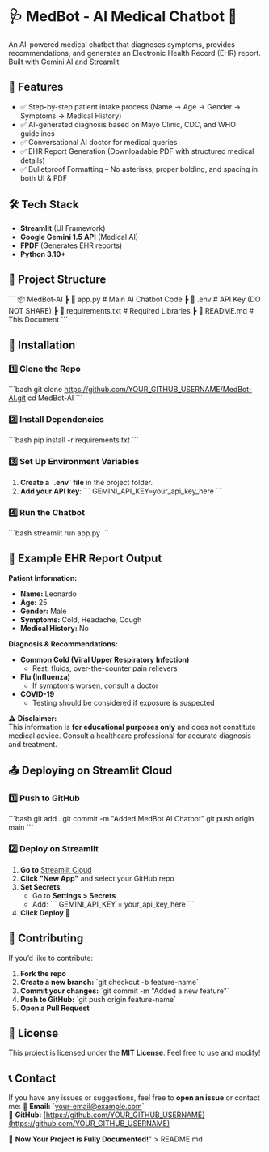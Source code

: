 # 🩺 MedBot - AI Medical Chatbot 🤖
An AI-powered medical chatbot that diagnoses symptoms, provides recommendations, and generates an Electronic Health Record (EHR) report. Built with Gemini AI and Streamlit.

## 🚀 Features
- ✅ Step-by-step patient intake process (Name → Age → Gender → Symptoms → Medical History)
- ✅ AI-generated diagnosis based on Mayo Clinic, CDC, and WHO guidelines
- ✅ Conversational AI doctor for medical queries
- ✅ EHR Report Generation (Downloadable PDF with structured medical details)
- ✅ Bulletproof Formatting – No asterisks, proper bolding, and spacing in both UI & PDF

## 🛠️ Tech Stack
- **Streamlit** (UI Framework)
- **Google Gemini 1.5 API** (Medical AI)
- **FPDF** (Generates EHR reports)
- **Python 3.10+**

## 📂 Project Structure
\`\`\`
📦 MedBot-AI
 ┣ 📜 app.py                # Main AI Chatbot Code
 ┣ 📜 .env                   # API Key (DO NOT SHARE)
 ┣ 📜 requirements.txt       # Required Libraries
 ┣ 📜 README.md              # This Document
\`\`\`

## 📌 Installation
### 1️⃣ Clone the Repo

\`\`\`bash
git clone https://github.com/YOUR_GITHUB_USERNAME/MedBot-AI.git
cd MedBot-AI
\`\`\`

### 2️⃣ Install Dependencies
\`\`\`bash
pip install -r requirements.txt
\`\`\`

### 3️⃣ Set Up Environment Variables
1. **Create a \`.env\` file** in the project folder.
2. **Add your API key**:
   \`\`\`
   GEMINI_API_KEY=your_api_key_here
   \`\`\`

### 4️⃣ Run the Chatbot
\`\`\`bash
streamlit run app.py
\`\`\`

## 📄 Example EHR Report Output
**Patient Information:**  
- **Name:** Leonardo  
- **Age:** 25  
- **Gender:** Male  
- **Symptoms:** Cold, Headache, Cough  
- **Medical History:** No  

**Diagnosis & Recommendations:**  
- **Common Cold (Viral Upper Respiratory Infection)**
  - Rest, fluids, over-the-counter pain relievers
- **Flu (Influenza)**
  - If symptoms worsen, consult a doctor
- **COVID-19**
  - Testing should be considered if exposure is suspected

⚠️ **Disclaimer:**  
This information is **for educational purposes only** and does not constitute medical advice. Consult a healthcare professional for accurate diagnosis and treatment.

## 📤 Deploying on Streamlit Cloud
### 1️⃣ Push to GitHub
\`\`\`bash
git add .
git commit -m \"Added MedBot AI Chatbot\"
git push origin main
\`\`\`

### 2️⃣ Deploy on Streamlit
1. **Go to** [Streamlit Cloud](https://share.streamlit.io/)
2. **Click \"New App\"** and select your GitHub repo
3. **Set Secrets**:
   - Go to **Settings > Secrets**
   - Add:
     \`\`\`
     GEMINI_API_KEY = your_api_key_here
     \`\`\`
4. **Click Deploy 🚀**

## 🙌 Contributing
If you’d like to contribute:
1. **Fork the repo**
2. **Create a new branch:** \`git checkout -b feature-name\`
3. **Commit your changes:** \`git commit -m \"Added a new feature\"\`
4. **Push to GitHub:** \`git push origin feature-name\`
5. **Open a Pull Request**

## 📜 License
This project is licensed under the **MIT License**. Feel free to use and modify!

## 📞 Contact
If you have any issues or suggestions, feel free to **open an issue** or contact me:
📧 **Email:** \`your-email@example.com\`  
🔗 **GitHub:** [https://github.com/YOUR_GITHUB_USERNAME](https://github.com/YOUR_GITHUB_USERNAME)

🚀 **Now Your Project is Fully Documented!**" > README.md
